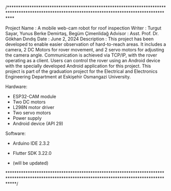 /**************************************************************************************************************************************************

Project Name      : A mobile web-cam robot for roof inspection
Writer            : Turgut Sayar, Yunus Berke Demirtaş, Begüm Çimenlidağ
Advisor           : Asst. Prof. Dr. Gökhan Dındış
Date              : June 2, 2024
Description       : This project has been developed to enable easier observation of hard-to-reach areas. It includes a camera, 2 DC Motors for
                    rover movement, and 2 servo motors for adjusting the camera angle. Communication is achieved via TCP/IP, with the rover
                    operating as a client. Users can control the rover using an Android device with the specially developed Android application
                    for this project. This project is part of the graduation project for the Electrical and Electronics Engineering Department at
                    Eskişehir Osmangazi University.

Hardware:
  - ESP32-CAM module
  - Two DC motors
  - L298N motor driver
  - Two servo motors
  - Power supply
  - Android device (API 29)

Software:
  - Arduino IDE 2.3.2
  - Flutter SDK 3.22.0

  - (will be updated)
                  
***************************************************************************************************************************************************/
